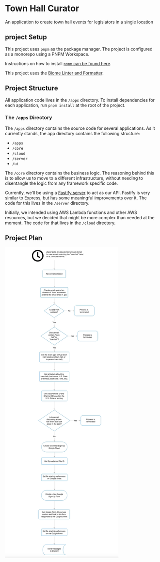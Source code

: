 # Town Hall Curator

An application to create town hall events for legislators in a single location

## project Setup

This project uses `pnpm` as the package manager. The project is configured as a monorepo using a PNPM Workspace. 

Instructions on how to install [`pnpm` can be found here](https://pnpm.io/installation). 

This project uses the [Biome Linter and Formatter](https://biomejs.dev/).

## Project Structure

All application code lives in the `/apps` directory. To install dependencies for each application, run `pnpm install` at the root of the project.

### The `/apps` Directory

The `/apps` directory contains the source code for several applications. As it currently stands, the app directory contains the following structure:

- `/apps`
 - `/core`
 - `/cloud`
 - `/server`
 - `/ui`

The `/core` directory contains the business logic. The reasoning behind this is to allow us to move to a different infrastructure, without needing to disentangle the logic from any framework specific code.

Currently, we'll be using a [Fastify server](https://fastify.dev/) to act as our API. Fastify is very similar to Express, but has some meaningful improvements over it. The code for this lives in the `/server` directory.

Initially, we intended using AWS Lambda functions and other AWS resources, but we decided that might be more complex than needed at the moment. The code for that lives in the `/cloud` directory.


## Project Plan
![alt text](images/flow-diagram.png)